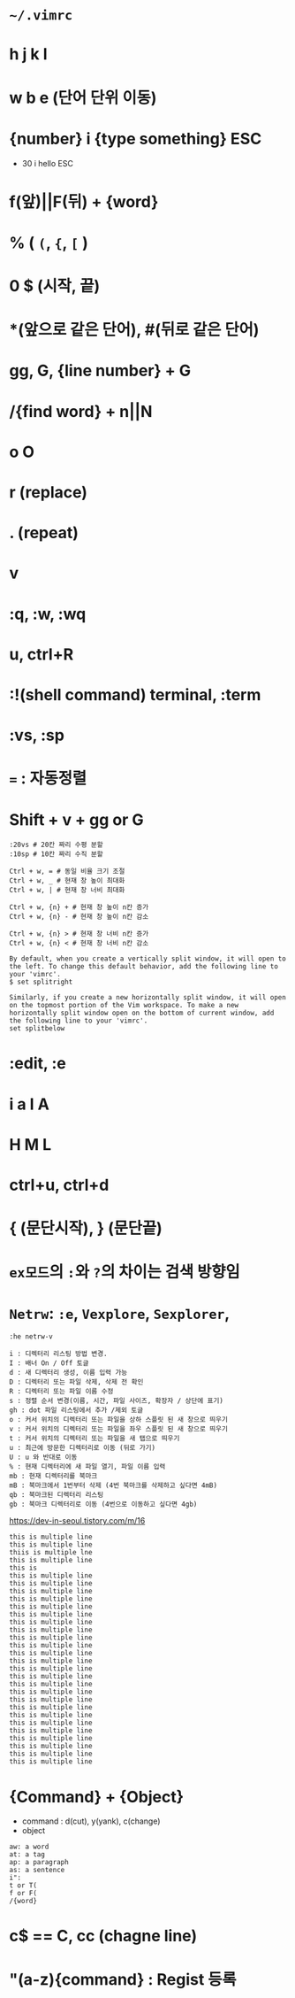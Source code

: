 # `~/.vimrc`
# h j k l
# w b e (단어 단위 이동)
# {number} i {type something} ESC
 - 30 i hello ESC
# f(앞)||F(뒤) + {word}
# % ( `(`, `{`, `[` )
# 0 $ (시작, 끝)
# *(앞으로 같은 단어), #(뒤로 같은 단어)
# gg, G, {line number} + G
# /{find word} + n||N
# o O
# r (replace)
# . (repeat)
# v
# :q, :w, :wq
# u, ctrl+R
# :!(shell command) terminal, :term 
# :vs, :sp
# `=` : 자동정렬
# Shift + v + gg or G

```
:20vs # 20칸 짜리 수평 분할
:10sp # 10칸 짜리 수직 분할

Ctrl + w, = # 동일 비율 크기 조절
Ctrl + w, _ # 현재 창 높이 최대화
Ctrl + w, | # 현재 창 너비 최대화

Ctrl + w, {n} + # 현재 창 높이 n칸 증가
Ctrl + w, {n} - # 현재 창 높이 n칸 감소

Ctrl + w, {n} > # 현재 창 너비 n칸 증가
Ctrl + w, {n} < # 현재 창 너비 n칸 감소

By default, when you create a vertically split window, it will open to the left. To change this default behavior, add the following line to your 'vimrc'.
$ set splitright

Similarly, if you create a new horizontally split window, it will open on the topmost portion of the Vim workspace. To make a new horizontally split window open on the bottom of current window, add the following line to your 'vimrc'.
set splitbelow
```

# :edit, :e
# i a I A
# H M L
# ctrl+u, ctrl+d
# { (문단시작), } (문단끝)
# `ex모드`의 `:`와 `?`의 차이는 검색 방향임
# `Netrw`: `:e`, `Vexplore`, `Sexplorer`,  

```
:he netrw-v

i : 디렉터리 리스팅 방법 변경.
I : 배너 On / Off 토글
d : 새 디렉터리 생성, 이름 입력 가능
D : 디렉터리 또는 파일 삭제, 삭제 전 확인
R : 디렉터리 또는 파일 이름 수정
s : 정렬 순서 변경(이름, 시간, 파일 사이즈, 확장자 / 상단에 표기)
gh : dot 파일 리스팅에서 추가 /제외 토글
o : 커서 위치의 디렉터리 또는 파일을 상하 스플릿 된 새 창으로 띄우기
v : 커서 위치의 디렉터리 또는 파일을 좌우 스플릿 된 새 창으로 띄우기
t : 커서 위치의 디렉터리 또는 파일을 새 탭으로 띄우기
u : 최근에 방문한 디렉터리로 이동 (뒤로 가기)
U : u 와 반대로 이동
% : 현재 디렉터리에 새 파일 열기, 파일 이름 입력
mb : 현재 디렉터리를 북마크
mB : 북마크에서 1번부터 삭제 (4번 북마크를 삭제하고 싶다면 4mB)
qb : 북마크된 디렉터리 리스팅
gb : 북마크 디렉터리로 이동 (4번으로 이동하고 싶다면 4gb)
```

https://dev-in-seoul.tistory.com/m/16

```vim
this is multiple line
this is multiple line
thiis is multiple lne
this is multiple line
this is 
this is multiple line
this is multiple line
this is multiple line
this is multiple line
this is multiple line
this is multiple line
this is multiple line
this is multiple line
this is multiple line
this is multiple line
this is multiple line
this is multiple line
this is multiple line
this is multiple line
this is multiple line
this is multiple line
this is multiple line
this is multiple line
this is multiple line
this is multiple line
this is multiple line
this is multiple line
this is multiple line
this is multiple line
this is multiple line

```
# {Command} + {Object}
 - command : d(cut), y(yank), c(change)
 - object
```
aw: a word
at: a tag
ap: a paragraph
as: a sentence
i": 
t or T(
f or F(
/{word}
```

# c$ == C, cc (chagne line)
# "(a-z){command} : Regist 등록